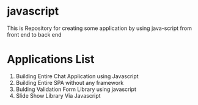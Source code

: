 # javascript
This is Repository for creating some application by using java-script from front end to back end  

# Applications List
1. Building Entire Chat Application using Javascript 
2. Building Entire SPA without any framework 
3. Bulding Validation Form Library using javascript 
4. Slide Show Library Via Javascript 
